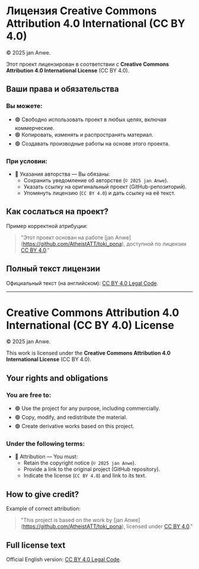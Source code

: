 # Лицензия Creative Commons Attribution 4.0 International (CC BY 4.0)

© 2025 jan Anwe.

Этот проект лицензирован в соответствии с **Creative Commons Attribution 4.0 International License** (CC BY 4.0).

## Ваши права и обязательства

### Вы можете:
- 🟢 Свободно использовать проект в любых целях, включая коммерческие.
- 🟢 Копировать, изменять и распространять материал.
- 🟢 Создавать производные работы на основе этого проекта.

### При условии:
- 🔵 Указания авторства — Вы обязаны:
  - Сохранить уведомление об авторстве (`© 2025 jan Anwe`).
  - Указать ссылку на оригинальный проект (GitHub-репозиторий).
  - Упомянуть лицензию (`CC BY 4.0`) и дать ссылку на её текст.

## Как сослаться на проект?
Пример корректной атрибуции:
> "Этот проект основан на работе [jan Anwe] (https://github.com/AtheistATT/toki_pona), доступной по лицензии [CC BY 4.0](https://creativecommons.org/licenses/by/4.0/)."

## Полный текст лицензии
Официальный текст (на английском): [CC BY 4.0 Legal Code](https://creativecommons.org/licenses/by/4.0/legalcode).

---

# Creative Commons Attribution 4.0 International (CC BY 4.0) License

© 2025 jan Anwe.

This work is licensed under the **Creative Commons Attribution 4.0 International License** (CC BY 4.0).

## Your rights and obligations

### You are free to:
- 🟢 Use the project for any purpose, including commercially.
- 🟢 Copy, modify, and redistribute the material.
- 🟢 Create derivative works based on this project.

### Under the following terms:
- 🔵 Attribution — You must:
  - Retain the copyright notice (`© 2025 jan Anwe`).
  - Provide a link to the original project (GitHub repository).
  - Indicate the license (`CC BY 4.0`) and link to its text.

## How to give credit?
Example of correct attribution:
> "This project is based on the work by [jan Anwe] (https://github.com/AtheistATT/toki_pona), licensed under [CC BY 4.0](https://creativecommons.org/licenses/by/4.0/)."

## Full license text
Official English version: [CC BY 4.0 Legal Code](https://creativecommons.org/licenses/by/4.0/legalcode).
